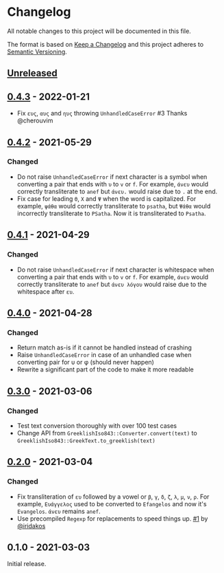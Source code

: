# Changelog

All notable changes to this project will be documented in this file.

The format is based on [Keep a Changelog][] and this project adheres to
[Semantic Versioning][].

## [Unreleased][]

## [0.4.3][] - 2022-01-21

- Fix `ευς`, `αυς` and `ηυς` throwing `UnhandledCaseError` #3 Thanks @cherouvim

## [0.4.2][] - 2021-05-29

### Changed

- Do not raise `UnhandledCaseError` if next character is a symbol when
  converting a pair that ends with `υ` to `v` or `f`. For example, `άνευ` would
  correctly transliterate to `anef` but `άνευ.` would raise due to `.` at the
  end.
- Fix case for leading `Θ`, `Χ` and `Ψ` when the word is capitalized. For
  example, `ψάθα` would correctly transliterate to `psatha`, but `Ψάθα` would
  incorrectly transliterate to `PSatha`. Now it is transliterated to `Psatha`.

## [0.4.1][] - 2021-04-29

### Changed

- Do not raise `UnhandledCaseError` if next character is whitespace when
  converting a pair that ends with `υ` to `v` or `f`. For example, `άνευ` would
  correctly transliterate to `anef` but `άνευ λόγου` would raise due to the
  whitespace after `ευ`.

## [0.4.0][] - 2021-04-28

### Changed

- Return match as-is if it cannot be handled instead of crashing
- Raise `UnhandledCaseError` in case of an unhandled case when converting pair
  for υ or φ (should never happen)
- Rewrite a significant part of the code to make it more readable

## [0.3.0][] - 2021-03-06

### Changed

- Test text conversion thoroughly with over 100 test cases
- Change API from `GreeklishIso843::Converter.convert(text)` to
  `GreeklishIso843::GreekText.to_greeklish(text)`

## [0.2.0][] - 2021-03-04

### Changed

- Fix transliteration of `ευ` followed by a vowel or `β`, `γ`, `δ`, `ζ`, `λ`,
  `μ`, `ν`, `ρ`. For example, `Ευάγγελος` used to be converted to `Efangelos`
  and now it's `Evangelos`. `άνευ` remains `anef`.
- Use precompiled `Regexp` for replacements to speed things up.
  [#1](https://github.com/agorf/greeklish_iso843/pull/1) by
  [@iridakos](https://github.com/iridakos)

## 0.1.0 - 2021-03-03

Initial release.

[Keep a Changelog]: http://keepachangelog.com/en/1.0.0/
[Semantic Versioning]: http://semver.org/spec/v2.0.0.html
[0.2.0]: https://github.com/agorf/greeklish_iso843/compare/0.1.0...0.2.0
[0.3.0]: https://github.com/agorf/greeklish_iso843/compare/0.2.0...0.3.0
[0.4.0]: https://github.com/agorf/greeklish_iso843/compare/0.3.0...0.4.0
[0.4.1]: https://github.com/agorf/greeklish_iso843/compare/0.4.0...0.4.1
[0.4.2]: https://github.com/agorf/greeklish_iso843/compare/0.4.1...0.4.2
[0.4.3]: https://github.com/agorf/greeklish_iso843/compare/0.4.2...0.4.3
[Unreleased]: https://github.com/agorf/greeklish_iso843/compare/0.4.3...HEAD
